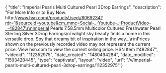 {
    "title": "Imperial Pearls Multi Cultured Pearl 3Drop Earrings",
    "description": "For More Info or to Buy Now: http:\/\/www.hsn.com\/products\/seo\/8069234?rdr=1&sourceid=youtube&cm_mmc=Social-_-Youtube-_-ProductVideo-_-482847\r\nImperial Pearls 7.58.5mm Multicolor Cultured Freshwater Pearl Sterling Silver 3Drop Earrings\nTwilight sky beauty finds a home in this versatile drop. Spy that dreamy bit of inspiration in the way...\r\nPrices shown on the previously recorded video may not represent the current price.  View hsn.com to view the current selling price. HSN Item #482847",
    "videoid": "112352975",
    "date_created": "1480494284",
    "date_modified": "1503420445",
    "type": "captivate",
    "layout": "video",
    "url": "\/v\/imperial-pearls-multi-cultured-pearl-3drop-earrings\/112352975"
}